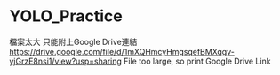 # YOLO_Practice
檔案太大 只能附上Google Drive連結
https://drive.google.com/file/d/1mXQHmcyHmgsqefBMXqgv-yjGrzE8nsi1/view?usp=sharing
File too large, so print Google Drive Link
